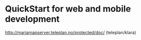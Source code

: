 # QuickStart for web and mobile development

http://mariamapserver.teleplan.no/protected/doc/
(teleplan/klara)
